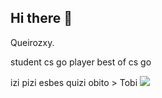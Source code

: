 ## Hi there 👋

Queirozxy.

student 
cs go player
best of cs go 

izi pizi esbes quizi
obito > Tobi
![](https://media1.tenor.com/m/CTWCR6wvGR4AAAAd/dance-cs-go.gif)

